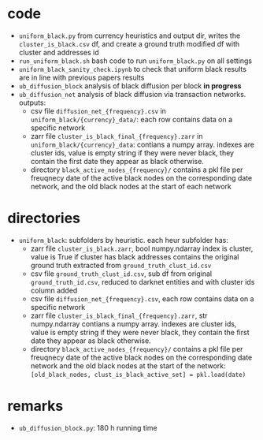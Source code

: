 
# code
- `uniform_black.py` from currency heuristics and output dir,
	writes the `cluster_is_black.csv` df, and create a ground truth
	modified df with cluster and addresses id
- `run_uniform_black.sh` bash code to run `uniform_black.py` on all settings
- `uniform_black_sanity_check.ipynb` to check that uniform black results are in line with previous papers results 
- `ub_diffusion_block` analysis of black diffusion per block **in progress**
- `ub_diffusion_net` analysis of black diffusion via transaction networks.
	outputs:
	* csv file `diffusion_net_{frequency}.csv` in `uniform_black/{currency}_data/`:
	each row contains data on a specific network
	* zarr file `cluster_is_black_final_{frequency}.zarr` in `uniform_black/{currency}_data`:
	contians a numpy array. indexes are cluster ids, value is empty string if they were never black,
	they contain the first date they appear as black otherwise.
	* directory `black_active_nodes_{frequency}/` contains a pkl file per freuqnecy date of the active 
	black nodes on the corresponding date network, and the old black nodes at the start of each network

# directories
- `uniform_black`: subfolders by heuristic.
	each heur subfolder has: 
	- zarr file `cluster_is_black.zarr`, bool numpy.ndarray
		index is cluster, value is True if cluster has black addresses
		contains the original ground truth extracted from `ground_truth_clust_id.csv`
	- csv file `ground_truth_clust_id.csv`,
		sub df from original `ground_truth_id.csv`, reduced to darknet entities
		and with cluster ids column added
	- csv file `diffusion_net_{frequency}.csv`,
		each row contains data on a specific network
	- zarr file `cluster_is_black_final_{frequency}.zarr`, str numpy.ndarray
		contians a numpy array. indexes are cluster ids,
		value is empty string if they were never black,
		they contain the first date they appear as black otherwise.
	- directory `black_active_nodes_{frequency}/` contains a pkl file per freuqnecy date of the active 
		black nodes on the corresponding date network and the old black nodes at the start of the network:
		`[old_black_nodes, clust_is_black_active_set] = pkl.load(date)`
 
# remarks

- `ub_diffusion_block.py`: 180 h running time
